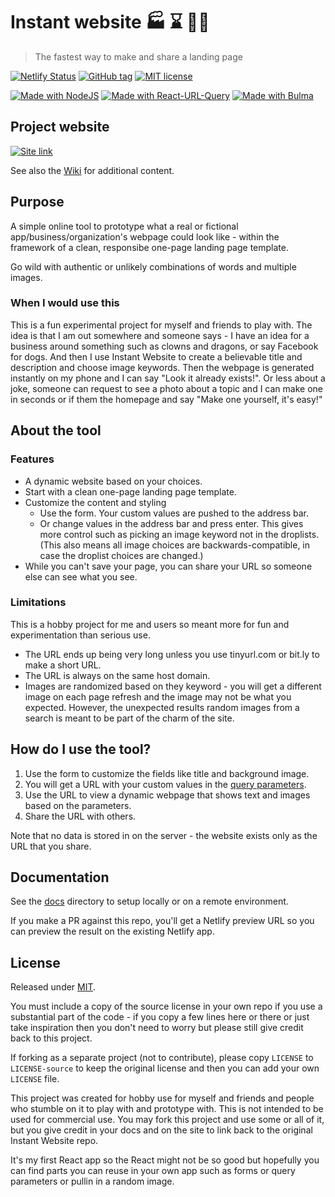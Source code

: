 # Instant website 🏭 ⌛ 🧙‍♂️
> The fastest way to make and share a landing page

[![Netlify Status](https://api.netlify.com/api/v1/badges/8f1fc5a5-1b67-4d14-94c6-512c4eacdad7/deploy-status)](https://app.netlify.com/sites/instant-website/deploys)
[![GitHub tag](https://img.shields.io/github/tag/MichaelCurrin/instant-website.svg)](https://GitHub.com/MichaelCurrin/instant-website/tags/)
[![MIT license](https://img.shields.io/badge/License-MIT-blue.svg)](https://github.com/MichaelCurrin/instant-website/blob/master/LICENSE)

[![Made with NodeJS](https://img.shields.io/badge/Made%20with-Node-blue.svg)](https://nodejs.org)
[![Made with React-URL-Query](https://img.shields.io/badge/Made%20with-React%20URL%20Query-blue.svg)](https://www.npmjs.com/package/react-url-query)
[![Made with Bulma](https://img.shields.io/badge/Made%20with-Bulma-blue.svg)](https://bulma.io/)


## Project website

[![Site link](https://img.shields.io/badge/site-Instant_Website-green?style=for-the-badge)](https://instant-website.netlify.app/)

See also the [Wiki](https://github.com/MichaelCurrin/instant-website/wiki) for additional content.


## Purpose

A simple online tool to prototype what a real or fictional app/business/organization's webpage could look like - within the framework of a clean, responsibe one-page landing page template. 

Go wild with authentic or unlikely combinations of words and multiple images.

### When I would use this

This is a fun experimental project for myself and friends to play with. The idea is that I am out somewhere and someone says - I have an idea for a business around something such as clowns and dragons, or say Facebook for dogs. And then I use Instant Website to create a believable title and description and choose image keywords. Then the webpage is generated instantly on my phone and I can say "Look it already exists!". Or less about a joke, someone can request to see a photo about a topic and I can make one in seconds or if them the homepage and say "Make one yourself, it's easy!"

<!--
Generate a custom landing page using form input. Nothing is persisted - your page lives only in the URL which is shareable.

Manifest a real or imaginary business/product/tool as a simple one-page webpage. Enter your custom text and enter some image keywords. No coding needed.
-->

## About the tool

### Features

- A dynamic website based on your choices.
- Start with a clean one-page landing page template.
- Customize the content and styling
    - Use the form. Your custom values are pushed to the address bar.
    - Or change values in the address bar and press enter. This gives more control such as picking an image keyword not in the droplists. (This also means all image choices are backwards-compatible, in case the droplist choices are changed.)
- While you can't save your page, you can share your URL so someone else can see what you see.


### Limitations

This is a hobby project for me and users so meant more for fun and experimentation than serious use.

- The URL ends up being very long unless you use tinyurl.com or bit.ly to make a short URL.
- The URL is always on the same host domain.
- Images are randomized based on they keyword - you will get a different image on each page refresh and the image may not be what you expected. However, the  unexpected results random images from a search is meant to be part of the charm of the site.


## How do I use the tool?

1. Use the form to customize the fields like title and background image.
2. You will get a URL with your custom values in the [query parameters](https://github.com/MichaelCurrin/learn-to-code/blob/master/en/topics/web_dev/HTML/url_query_parameters.md).
3. Use the URL to view a dynamic webpage that shows text and images based on the parameters.
4. Share the URL with others.

Note that no data is stored in on the server - the website exists only as the URL that you share.


## Documentation

See the [docs](/docs) directory to setup locally or on a remote environment.

If you make a PR against this repo, you'll get a Netlify preview URL so you can preview the result on the existing Netlify app.


## License

Released under [MIT](/LICENSE).

You must include a copy of the source license in your own repo if you use a substantial part of the code - if you copy a few lines here or there or just take inspiration then you don't need to worry but please still give credit back to this project.

If forking as a separate project (not to contribute), please copy `LICENSE` to `LICENSE-source` to keep the original license and then you can add your own `LICENSE` file.

This project was created for hobby use for myself and friends and people who stumble on it to play with and prototype with. This is not intended to be used for commercial use. You may fork this project and use some or all of it, but you give credit in your docs and on the site to link back to the original Instant Website repo.

It's my first React app so the React might not be so good but hopefully you can find parts you can reuse in your own app such as forms or query parameters or pullin in a random image.
